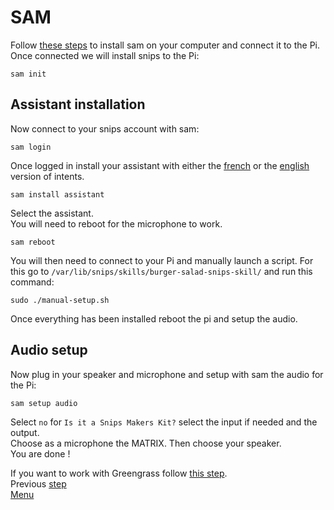 # SAM
Follow [these steps](https://snips.gitbook.io/getting-started/installation "Installing sam") to install sam on your computer and connect it to the Pi.  
Once connected we will install snips to the Pi:
```
sam init
```
## Assistant installation
Now connect to your snips account with sam:
```
sam login
```
Once logged in install your assistant with either the [french](https://console.snips.ai/app-editor/skill_x7VKk0K00Nyv "French version of the assistant") or the [english](https://console.snips.ai/app-editor/skill_x7Vo5Y9kExaq "English version of the assistant") version of intents.
```
sam install assistant
```
Select the assistant.  
You will need to reboot for the microphone to work.
```
sam reboot
```
You will then need to connect to your Pi and manually launch a script.
For this go to `/var/lib/snips/skills/burger-salad-snips-skill/` and run this command:
```
sudo ./manual-setup.sh
```
Once everything has been installed reboot the pi and setup the audio.
  
## Audio setup
Now plug in your speaker and microphone and setup with sam the audio for the Pi:
```
sam setup audio
```
Select `no` for `Is it a Snips Makers Kit?` select the input if needed and the output.  
Choose as a microphone the MATRIX. Then choose your speaker.  
You are done !  
  
If you want to work with Greengrass follow [this step](./GREENGRASS.md "Greengrass setup").  
Previous [step](./PI.md "Pi setup")  
[Menu](../README.md "Menu")
